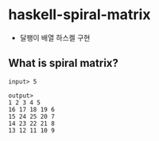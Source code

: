 # haskell-spiral-matrix

- 달팽이 배열 하스켈 구현

## What is spiral matrix?

```
input> 5

output>
1 2 3 4 5
16 17 18 19 6
15 24 25 20 7
14 23 22 21 8
13 12 11 10 9
```
